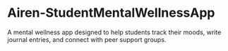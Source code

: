 # Airen-StudentMentalWellnessApp
A mental wellness app designed to help students track their moods, write journal entries, and connect with peer support groups.
